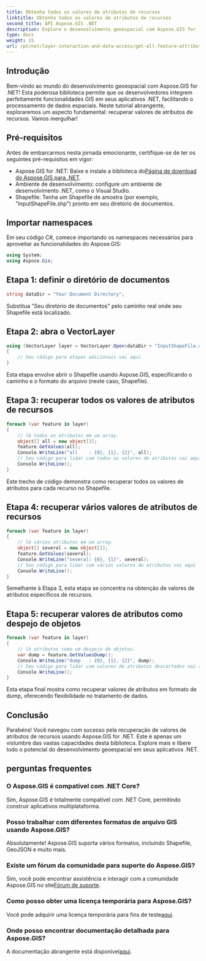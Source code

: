 ```yaml
---
title: Obtenha todos os valores de atributos de recursos
linktitle: Obtenha todos os valores de atributos de recursos
second_title: API Aspose.GIS .NET
description: Explore o desenvolvimento geoespacial com Aspose.GIS for .NET! Recupere valores de atributos de recursos perfeitamente. Baixe agora para uma aventura de codificação espacial.
type: docs
weight: 15
url: /pt/net/layer-interaction-and-data-access/get-all-feature-attribute-values/
---
```

## Introdução
Bem-vindo ao mundo do desenvolvimento geoespacial com Aspose.GIS for .NET! Esta poderosa biblioteca permite que os desenvolvedores integrem perfeitamente funcionalidades GIS em seus aplicativos .NET, facilitando o processamento de dados espaciais. Neste tutorial abrangente, exploraremos um aspecto fundamental: recuperar valores de atributos de recursos. Vamos mergulhar!
## Pré-requisitos
Antes de embarcarmos nesta jornada emocionante, certifique-se de ter os seguintes pré-requisitos em vigor:
-  Aspose.GIS for .NET: Baixe e instale a biblioteca do[Página de download do Aspose.GIS para .NET](https://releases.aspose.com/gis/net/).
- Ambiente de desenvolvimento: configure um ambiente de desenvolvimento .NET, como o Visual Studio.
- Shapefile: Tenha um Shapefile de amostra (por exemplo, "InputShapeFile.shp") pronto em seu diretório de documentos.
## Importar namespaces
Em seu código C#, comece importando os namespaces necessários para aproveitar as funcionalidades do Aspose.GIS:
```csharp
using System;
using Aspose.Gis;
```
## Etapa 1: definir o diretório de documentos
```csharp
string dataDir = "Your Document Directory";
```
Substitua "Seu diretório de documentos" pelo caminho real onde seu Shapefile está localizado.
## Etapa 2: abra o VectorLayer
```csharp
using (VectorLayer layer = VectorLayer.Open(dataDir + "InputShapeFile.shp", Drivers.Shapefile))
{
    // Seu código para etapas adicionais vai aqui
}
```
Esta etapa envolve abrir o Shapefile usando Aspose.GIS, especificando o caminho e o formato do arquivo (neste caso, Shapefile).
## Etapa 3: recuperar todos os valores de atributos de recursos
```csharp
foreach (var feature in layer)
{
    // lê todos os atributos em um array.
    object[] all = new object[3];
    feature.GetValues(all);
    Console.WriteLine("all    : {0}, {1}, {2}", all);
    // Seu código para lidar com todos os valores de atributos vai aqui
    Console.WriteLine();
}
```
Este trecho de código demonstra como recuperar todos os valores de atributos para cada recurso no Shapefile.
## Etapa 4: recuperar vários valores de atributos de recursos
```csharp
foreach (var feature in layer)
{
    // lê vários atributos em um array.
    object[] several = new object[2];
    feature.GetValues(several);
    Console.WriteLine("several: {0}, {1}", several);
    // Seu código para lidar com vários valores de atributos vai aqui
    Console.WriteLine();
}
```
Semelhante à Etapa 3, esta etapa se concentra na obtenção de valores de atributos específicos de recursos.
## Etapa 5: recuperar valores de atributos como despejo de objetos
```csharp
foreach (var feature in layer)
{
    // lê atributos como um despejo de objetos.
    var dump = feature.GetValuesDump();
    Console.WriteLine("dump   : {0}, {1}, {2}", dump);
    // Seu código para lidar com valores de atributos descartados vai aqui
    Console.WriteLine();
}
```
Esta etapa final mostra como recuperar valores de atributos em formato de dump, oferecendo flexibilidade no tratamento de dados.
## Conclusão
Parabéns! Você navegou com sucesso pela recuperação de valores de atributos de recursos usando Aspose.GIS for .NET. Este é apenas um vislumbre das vastas capacidades desta biblioteca. Explore mais e libere todo o potencial do desenvolvimento geoespacial em seus aplicativos .NET.
## perguntas frequentes
### O Aspose.GIS é compatível com .NET Core?
Sim, Aspose.GIS é totalmente compatível com .NET Core, permitindo construir aplicativos multiplataforma.
### Posso trabalhar com diferentes formatos de arquivo GIS usando Aspose.GIS?
Absolutamente! Aspose.GIS suporta vários formatos, incluindo Shapefile, GeoJSON e muito mais.
### Existe um fórum da comunidade para suporte do Aspose.GIS?
 Sim, você pode encontrar assistência e interagir com a comunidade Aspose.GIS no site[Fórum de suporte](https://forum.aspose.com/c/gis/33).
### Como posso obter uma licença temporária para Aspose.GIS?
 Você pode adquirir uma licença temporária para fins de teste[aqui](https://purchase.aspose.com/temporary-license/).
### Onde posso encontrar documentação detalhada para Aspose.GIS?
 A documentação abrangente está disponível[aqui](https://reference.aspose.com/gis/net/).